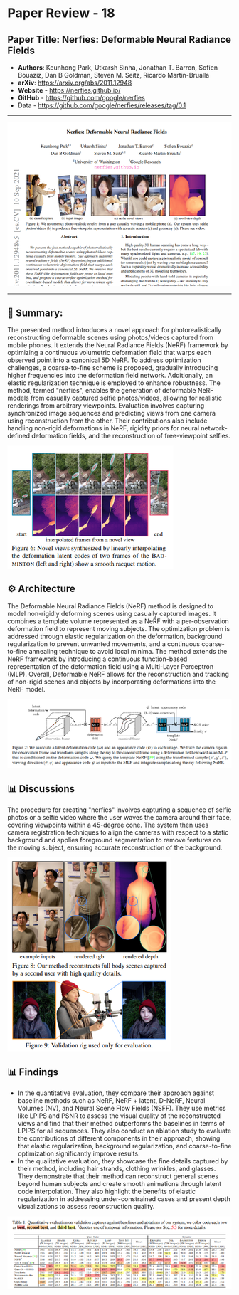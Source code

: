 # Paper Review - 18

## **Paper Title**: Nerfies: Deformable Neural Radiance Fields
- **Authors**: Keunhong Park, Utkarsh Sinha, Jonathan T. Barron, Sofien Bouaziz, Dan B Goldman, Steven M. Seitz, Ricardo Martin-Brualla
- **arXiv**: https://arxiv.org/abs/2011.12948
- **Website** - https://nerfies.github.io/
- **GitHub** - https://github.com/google/nerfies
- Data - https://github.com/google/nerfies/releases/tag/0.1

---

![](./figs/18/1.png)

---

## 🧾 Summary: 
The presented method introduces a novel approach for photorealistically reconstructing deformable scenes using photos/videos captured from mobile phones. It extends the Neural Radiance Fields (NeRF) framework by optimizing a continuous volumetric deformation field that warps each observed point into a canonical 5D NeRF. To address optimization challenges, a coarse-to-fine scheme is proposed, gradually introducing higher frequencies into the deformation field network. Additionally, an elastic regularization technique is employed to enhance robustness. The method, termed "nerfies", enables the generation of deformable NeRF models from casually captured selfie photos/videos, allowing for realistic renderings from arbitrary viewpoints. Evaluation involves capturing synchronized image sequences and predicting views from one camera using reconstruction from the other. Their contributions also include handling non-rigid deformations in NeRF, rigidity priors for neural network-defined deformation fields, and the reconstruction of free-viewpoint selfies.

![](./figs/18/5.png)

## ⚙️ Architecture
The Deformable Neural Radiance Fields (NeRF) method is designed to model non-rigidly deforming scenes using casually captured images. It combines a template volume represented as a NeRF with a per-observation deformation field to represent moving subjects. The optimization problem is addressed through elastic regularization on the deformation, background regularization to prevent unwanted movements, and a continuous coarse-to-fine annealing technique to avoid local minima. The method extends the NeRF framework by introducing a continuous function-based representation of the deformation field using a Multi-Layer Perceptron (MLP). Overall, Deformable NeRF allows for the reconstruction and tracking of non-rigid scenes and objects by incorporating deformations into the NeRF model.

![](./figs/18/2.png)

## 📊 Discussions
The procedure for creating "nerfies" involves capturing a sequence of selfie photos or a selfie video where the user waves the camera around their face, covering viewpoints within a 45-degree cone. The system then uses camera registration techniques to align the cameras with respect to a static background and applies foreground segmentation to remove features on the moving subject, ensuring accurate reconstruction of the background.

![](./figs/18/4.png)

## 📊 Findings 
- In the quantitative evaluation, they compare their approach against baseline methods such as NeRF, NeRF + latent, D-NeRF, Neural Volumes (NV), and Neural Scene Flow Fields (NSFF). They use metrics like LPIPS and PSNR to assess the visual quality of the reconstructed views and find that their method outperforms the baselines in terms of LPIPS for all sequences. They also conduct an ablation study to evaluate the contributions of different components in their approach, showing that elastic regularization, background regularization, and coarse-to-fine optimization significantly improve results.
- In the qualitative evaluation, they showcase the fine details captured by their method, including hair strands, clothing wrinkles, and glasses. They demonstrate that their method can reconstruct general scenes beyond human subjects and create smooth animations through latent code interpolation. They also highlight the benefits of elastic regularization in addressing under-constrained cases and present depth visualizations to assess reconstruction quality. 

![](./figs/18/3.png)